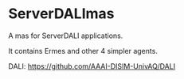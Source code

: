 # ServerDALImas
A mas for ServerDALI applications.

It contains Ermes and other 4 simpler agents.

DALI: https://github.com/AAAI-DISIM-UnivAQ/DALI

